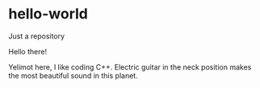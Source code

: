 # hello-world
Just a repository

Hello there!

Yelimot here, I like coding C++.
Electric guitar in the neck position makes the most beautiful sound in this planet.
